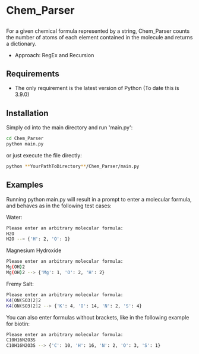 # Chem_Parser
##


For a given chemical formula represented by a string, Chem_Parser counts the number of atoms of each element contained in the molecule and returns a dictionary.



- Approach: RegEx and Recursion

## Requirements

- The only requirement is the latest version of Python (To date this is 3.9.0)



## Installation

Simply cd into the main directory and run 'main.py':
```sh
cd Chem_Parser
python main.py
```
or just execute the file directly:
```sh
python **YourPathToDirectory**/Chem_Parser/main.py
```


## Examples


Running python main.py will result in a prompt to enter a molecular formula, and behaves as in the following test cases:

Water:
```sh
Please enter an arbitrary molecular formula:
H2O
H2O --> {'H': 2, 'O': 1}
```
Magnesium Hydroxide
```sh
Please enter an arbitrary molecular formula:
Mg(OH)2
Mg(OH)2 --> {'Mg': 1, 'O': 2, 'H': 2}
```
Fremy Salt:
```sh
Please enter an arbitrary molecular formula:
K4[ON(SO3)2]2
K4[ON(SO3)2]2 --> {'K': 4, 'O': 14, 'N': 2, 'S': 4}
```
You can also enter formulas without brackets, like in the following example for biotin:
```sh
Please enter an arbitrary molecular formula:
C10H16N2O3S
C10H16N2O3S --> {'C': 10, 'H': 16, 'N': 2, 'O': 3, 'S': 1}
```
